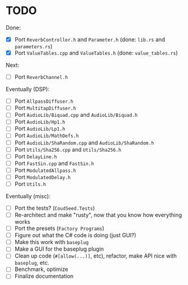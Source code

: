 # TODO

Done:
 - [x] Port `ReverbController.h` and `Parameter.h` (done: `lib.rs` and `parameters.rs`)
 - [x] Port `ValueTables.cpp` and `ValueTables.h` (done: `value_tables.rs`)

Next:
 - [ ] Port `ReverbChannel.h`

Eventually (DSP):
 - [ ] Port `AllpassDiffuser.h`
 - [ ] Port `MultitapDiffuser.h`
 - [ ] Port `AudioLib/Biquad.cpp` and `AudioLib/Biquad.h`
 - [ ] Port `AudioLib/Hp1.h`
 - [ ] Port `AudioLib/Lp1.h`
 - [ ] Port `AudioLib/MathDefs.h`
 - [ ] Port `AudioLib/ShaRandom.cpp` and `AudioLib/ShaRandom.h`
 - [ ] Port `Utils/Sha256.cpp` and `Utils/Sha256.h`
 - [ ] Port `DelayLine.h`
 - [ ] Port `FastSin.cpp` and `FastSin.h`
 - [ ] Port `ModulatedAllpass.h`
 - [ ] Port `ModulatedDelay.h`
 - [ ] Port `Utils.h`

Eventually (misc):
 - [ ] Port the tests? (`CoudSeed.Tests`)
 - [ ] Re-architect and make "rusty", now that you know how everything works
 - [ ] Port the presets (`Factory Programs`)
 - [ ] Figure out what the C# code is doing (just GUI?)
 - [ ] Make this work with `baseplug`
 - [ ] Make a GUI for the baseplug plugin
 - [ ] Clean up code (`#[allow(...)]`, etc), refactor, make API nice with `baseplug`, etc.
 - [ ] Benchmark, optimize
 - [ ] Finalize documentation
